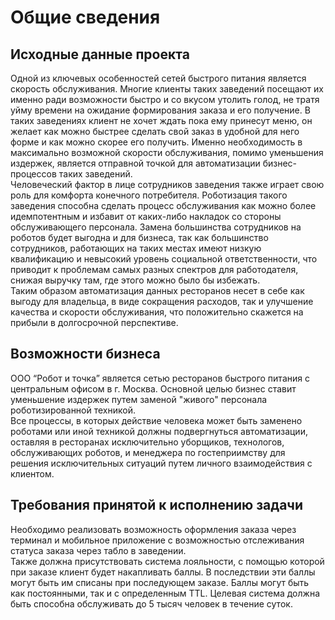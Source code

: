 # Общие сведения

## Исходные данные проекта

Одной из ключевых особенностей сетей быстрого питания является скорость обслуживания. Многие клиенты таких заведений посещают их именно ради возможности быстро и со вкусом утолить голод, не тратя уйму времени на ожидание формирования заказа и его получение.
В таких заведениях клиент не хочет ждать пока ему принесут меню, он желает как можно быстрее сделать свой заказ в удобной для него форме и как можно скорее его получить.
Именно необходимость в максимально возможной скорости обслуживания, помимо уменьшения издержек, является отправной точкой для автоматизации бизнес-процессов таких заведений. <br/>
Человеческий фактор в лице сотрудников заведения также играет свою роль для комфорта конечного потребителя. Роботизация такого заведения способна сделать процесс обслуживания как можно более идемпотентным и избавит от каких-либо накладок со стороны обслуживающего персонала.
Замена большинства сотрудников на роботов будет выгодна и для бизнеса, так как большинство сотрудников, работающих на таких местах имеют низкую квалификацию и невысокий уровень социальной ответственности, что приводит к проблемам самых разных спектров для работодателя, снижая выручку там, где этого можно было бы избежать.  <br/>
Таким образом автоматизация данных ресторанов несет в себе как выгоду для владельца, в виде сокращения расходов, так и улучшение качества и скорости обслуживания, что положительно скажется на прибыли в долгосрочной перспективе.


## Возможности бизнеса

ООО “Робот и точка” является сетью ресторанов быстрого питания с центральным офисом в г. Москва. 
Основной целью бизнес ставит уменьшение издержек путем заменой "живого" персонала роботизированной техникой.<br/>
Все процессы, в которых действие человека может быть заменено роботами или иной техникой должны подвергнуться автоматизации,
оставляя в ресторанах исключительно уборщиков, технологов, обслуживающих роботов, и менеджера по гостеприимству для решения исключительных ситуаций путем личного взаимодействия с клиентом.


## Требования принятой к исполнению задачи

Необходимо реализовать возможность оформления заказа через терминал и мобильное приложение с возможностью отслеживания статуса заказа через табло в заведении.<br/>
Также должна присутствовать система лояльности, с помощью которой при заказе клиент будет накапливать баллы. В последствии эти баллы могут быть им списаны при последующем заказе.
Баллы могут быть как постоянными, так и с определенным TTL.
Целевая система должна быть способна обслуживать до 5 тысяч человек в течение суток.